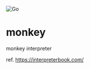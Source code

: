 ![Go](https://github.com/toricor/monkey/workflows/Go/badge.svg)

# monkey
monkey interpreter

ref. https://interpreterbook.com/
